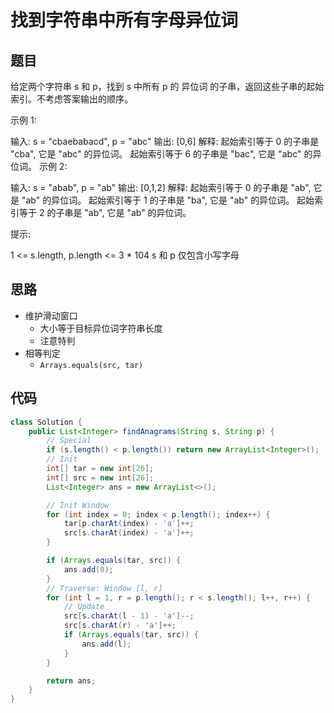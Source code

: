 # 找到字符串中所有字母异位词

## 题目

给定两个字符串 s 和 p，找到 s 中所有 p 的 异位词 的子串，返回这些子串的起始索引。不考虑答案输出的顺序。

 

示例 1:

输入: s = "cbaebabacd", p = "abc"
输出: [0,6]
解释:
起始索引等于 0 的子串是 "cba", 它是 "abc" 的异位词。
起始索引等于 6 的子串是 "bac", 它是 "abc" 的异位词。
 示例 2:

输入: s = "abab", p = "ab"
输出: [0,1,2]
解释:
起始索引等于 0 的子串是 "ab", 它是 "ab" 的异位词。
起始索引等于 1 的子串是 "ba", 它是 "ab" 的异位词。
起始索引等于 2 的子串是 "ab", 它是 "ab" 的异位词。
 

提示:

1 <= s.length, p.length <= 3 * 104
s 和 p 仅包含小写字母

## 思路

- 维护滑动窗口
  - 大小等于目标异位词字符串长度
  - 注意特判
- 相等判定
  - `Arrays.equals(src, tar)`

## 代码

```java
class Solution {
    public List<Integer> findAnagrams(String s, String p) {
        // Special
        if (s.length() < p.length()) return new ArrayList<Integer>();
        // Init
        int[] tar = new int[26];
        int[] src = new int[26];
        List<Integer> ans = new ArrayList<>();

        // Init Window
        for (int index = 0; index < p.length(); index++) {
            tar[p.charAt(index) - 'a']++;
            src[s.charAt(index) - 'a']++;
        }

        if (Arrays.equals(tar, src)) {
            ans.add(0);
        }
        // Traverse: Window [l, r]
        for (int l = 1, r = p.length(); r < s.length(); l++, r++) {
            // Update
            src[s.charAt(l - 1) - 'a']--;
            src[s.charAt(r) - 'a']++;
            if (Arrays.equals(tar, src)) {
                ans.add(l);
            }
        }

        return ans;
    }
}
```